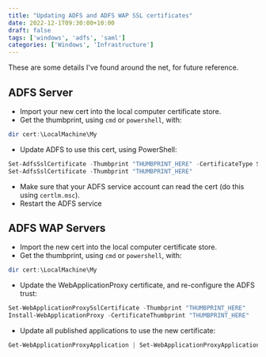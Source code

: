 ```yaml
---
title: "Updating ADFS and ADFS WAP SSL certificates"
date: 2022-12-1T09:30:00+10:00
draft: false
tags: ['windows', 'adfs', 'saml']
categories: ['Windows', 'Infrastructure']
---
```

These are some details I've found around the net, for future reference.

## ADFS Server
- Import your new cert into the local computer certificate store.
- Get the thumbprint, using `cmd` or `powershell`, with:
```powershell
dir cert:\LocalMachine\My
```
- Update ADFS to use this cert, using PowerShell:
```powershell
Set-AdfsSslCertificate -Thumbprint "THUMBPRINT_HERE" -CertificateType Service-Communications
Set-AdfsSslCertificate -Thumbprint "THUMBPRINT_HERE"
```
- Make sure that your ADFS service account can read the cert (do this using `certlm.msc`).
- Restart the ADFS service


## ADFS WAP Servers
- Import the new cert into the local computer certificate store.
- Get the thumbprint, using `cmd` or `powershell`, with:
```powershell
dir cert:\LocalMachine\My
```
- Update the WebApplicationProxy certificate, and re-configure the ADFS trust:
```powershell
Set-WebApplicationProxySslCertificate -Thumbprint "THUMBPRINT_HERE"
Install-WebApplicationProxy -CertificateThumbprint "THUMBPRINT_HERE"
```
- Update all published applications to use the new certificate:
```powershell
Get-WebApplicationProxyApplication | Set-WebApplicationProxyApplication -ExternalCertificateThumbprint "THUMBPRINT_HERE"
```
